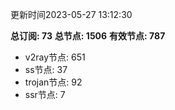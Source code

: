 更新时间2023-05-27 13:12:30

**总订阅: 73**
**总节点: 1506**
**有效节点: 787**
- v2ray节点: 651
- ss节点: 37
- trojan节点: 92
- ssr节点: 7
